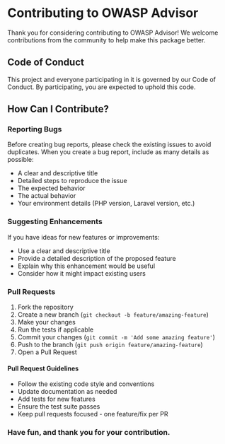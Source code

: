 # Contributing to OWASP Advisor

Thank you for considering contributing to OWASP Advisor! We welcome contributions from the community to help make this package better.

## Code of Conduct

This project and everyone participating in it is governed by our Code of Conduct. By participating, you are expected to uphold this code.

## How Can I Contribute?

### Reporting Bugs

Before creating bug reports, please check the existing issues to avoid duplicates. When you create a bug report, include as many details as possible:

- A clear and descriptive title
- Detailed steps to reproduce the issue
- The expected behavior
- The actual behavior
- Your environment details (PHP version, Laravel version, etc.)

### Suggesting Enhancements

If you have ideas for new features or improvements:

- Use a clear and descriptive title
- Provide a detailed description of the proposed feature
- Explain why this enhancement would be useful
- Consider how it might impact existing users

### Pull Requests

1. Fork the repository
2. Create a new branch (`git checkout -b feature/amazing-feature`)
3. Make your changes
4. Run the tests if applicable
5. Commit your changes (`git commit -m 'Add some amazing feature'`)
6. Push to the branch (`git push origin feature/amazing-feature`)
7. Open a Pull Request

#### Pull Request Guidelines

- Follow the existing code style and conventions
- Update documentation as needed
- Add tests for new features
- Ensure the test suite passes
- Keep pull requests focused - one feature/fix per PR

### Have fun, and thank you for your contribution.
